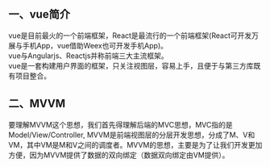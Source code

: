 ## 一、vue简介
vue是目前最火的一个前端框架，React是最流行的一个前端框架(React可开发万展与手机App，vue借助Weex也可开发手机App)。  
vue与Angularjs、Reactjs并称前端三大主流框架。  
vue是一套构建用户界面的框架，只关注视图层，容易上手，且便于与第三方库既有项目整合。  
## 二、MVVM
要理解MVVM这个思想，我们首先得理解后端的MVC思想，MVC指的是Model/View/Controller,
MVVM是前端视图层的分层开发思想，分成了M、V和VM，其中VM是M和V之间的调度者。MVVM的思想，主要是为了让我们开发更加方便，因为MVVM提供了数据的双向绑定（数据双向绑定由VM提供）。
